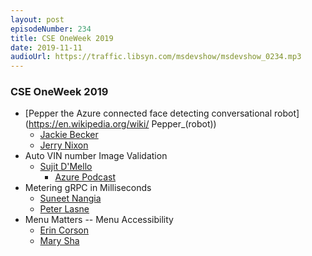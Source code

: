 ```yaml
---
layout: post
episodeNumber: 234
title: CSE OneWeek 2019
date: 2019-11-11
audioUrl: https://traffic.libsyn.com/msdevshow/msdevshow_0234.mp3
--- 
```


### CSE OneWeek 2019

 - [Pepper the Azure connected face detecting conversational robot](https://en.wikipedia.org/wiki/ Pepper_(robot))
   - [Jackie Becker ](https://twitter.com/chatbotjackie)
   - [Jerry Nixon](https://twitter.com/jerrynixon)
 - Auto VIN number Image Validation
   - [Sujit D'Mello](https://twitter.com/1smartguy)
     - [Azure Podcast](http://azpodcast.azurewebsites.net/)
 - Metering gRPC in Milliseconds
   - [Suneet Nangia](https://twitter.com/suneetnangia)
   - [Peter Lasne](https://www.linkedin.com/in/peter-lasne-99b42a/)
 - Menu Matters -- Menu Accessibility
   - [Erin Corson](https://www.linkedin.com/in/erin-corson-26585662/)
   - [Mary Sha](https://www.linkedin.com/in/mary-sha-22319998/)